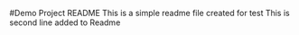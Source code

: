#Demo Project README
This is a simple readme file created for test
This is second line added to Readme
